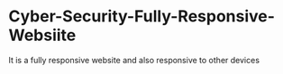# Cyber-Security-Fully-Responsive-Websiite
It is a fully responsive website and also responsive to other devices
